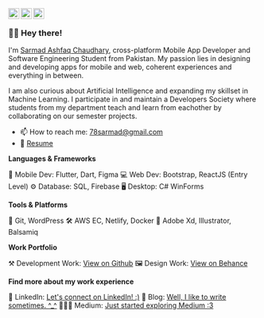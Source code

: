 <a href="https://twitter.com/7T8sarmad">
  <img align="left" alt="Sarmad's Twitter" width="22px" src="https://raw.githubusercontent.com/peterthehan/peterthehan/master/assets/twitter.svg" />
</a>
<a href="https://www.linkedin.com/in/78sarmad/">
  <img align="left" alt="Sarmad's LinkedIn" width="22px" src="https://raw.githubusercontent.com/peterthehan/peterthehan/master/assets/linkedin.svg" />
</a>
<a href="https://www.instagram.com/78sarmad">
  <img align="left" alt="Sarmad's Instagram" width="22px" src="https://raw.githubusercontent.com/gist/jemminger/91c69559f5ce1cc45cecc1f2614325c6/raw/809bb0a961444f293a1e65fa4ead494bd93a77c6/instagram.svg" />
</a>
<br />

### 👋🏻 Hey there!  

I'm [Sarmad Ashfaq Chaudhary](https://www.linkedin.com/in/78sarmad/), cross-platform Mobile App Developer and Software Engineering Student from Pakistan. 
My passion lies in designing and developing apps for mobile and web, coherent experiences and everything in between.

I am also curious about Artificial Intelligence and expanding my skillset in Machine Learning.
I participate in and maintain a Developers Society where students from my department teach and learn from eachother by collaborating on our semester projects.

- 📫 How to reach me: [78sarmad@gmail.com](mailto:78sarmad@gmail.com)
- 📝 [Resume](https://drive.google.com/file/d/1YO_yhhHteQU7abVX2MuC3puk1n0MHcHt/view?usp=sharing)

**Languages & Frameworks**  

📱 Mobile Dev: Flutter, Dart, Figma
💻 Web Dev: Bootstrap, ReactJS (Entry Level)
⚙ Database: SQL, Firebase
🖥 Desktop: C# WinForms

**Tools & Platforms**  

🔨 Git, WordPress
🛠 AWS EC, Netlify, Docker
🎨 Adobe Xd, Illustrator, Balsamiq

**Work Portfolio**  

⚒ Development Work: [View on Github](https://github.com/78sarmad?tab=repositories)
🖼 Design Work: [View on Behance](https://www.behance.net/78sarmad)

**Find more about my work experience**  

💼 LinkedIn: [Let's connect on LinkedIn! :)](https://www.linkedin.com/in/78sarmad)
💭 Blog: [Well, I like to write sometimes. ^_^](http://78sarmad.wordpress.com/)
👩🏻‍💻 Medium: [Just started exploring Medium :3](https://78sarmad.medium.com/)
